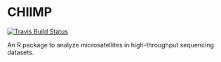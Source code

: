 # CHIIMP

[![Travis Build Status](https://travis-ci.org/ShawHahnLab/microsat.svg?branch=master)](https://travis-ci.org/ShawHahnLab/microsat)

An R package to analyze microsatellites in high-throughput sequencing datasets.
